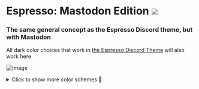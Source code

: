 # Espresso: Mastodon Edition [![](https://img.shields.io/badge/install%20with-stylus-006666?style=flat-square)](https://github.com/SlippingGitty/GarrisonMastodon/raw/main/GarrisonMastodon.user.css)
### The same general concept as the Espresso Discord theme, but with Mastodon
All dark color choices that work in [the Espresso Discord Theme](https://github.com/SlippingGittys-Discord-Themes/Espresso-Discord-Theme/tree/main/themes/dark) will also work here

![image](https://user-images.githubusercontent.com/76500838/209449511-77072f13-a018-49f3-87bb-06d11ec10a0f.png)

<details>
<summary>Click to show more color schemes 🎨</summary>

## Amoled
![image](https://user-images.githubusercontent.com/76500838/206055963-dedbaf89-e8a3-4f13-b032-2e5817f14196.png)

## Nord
![image](https://user-images.githubusercontent.com/76500838/206056416-566a94cf-7817-46e0-9faf-daf1f3e6f188.png)

## Thinkpad
![image](https://user-images.githubusercontent.com/76500838/206056376-5868dc2f-4696-49fb-a39d-5d8085f5e64c.png)

</details>
